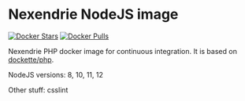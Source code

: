 Nexendrie NodeJS image
===================

[![Docker Stars](https://img.shields.io/docker/stars/nexendrie/nodejs.svg?style=flat)](https://hub.docker.com/r/nexendrie/nodejs/)
[![Docker Pulls](https://img.shields.io/docker/pulls/nexendrie/nodejs.svg?style=flat)](https://hub.docker.com/r/nexendrie/nodejs/)

Nexendrie PHP docker image for continuous integration. It is based on [dockette/php](https://github.com/dockette/php).

NodeJS versions: 8, 10, 11, 12

Other stuff: csslint
